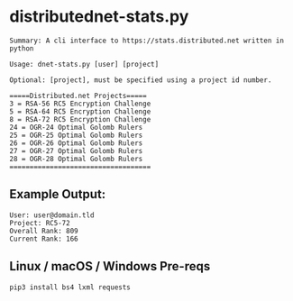 # distributednet-stats.py

    Summary: A cli interface to https://stats.distributed.net written in python
    
    Usage: dnet-stats.py [user] [project]

    Optional: [project], must be specified using a project id number.

    =====Distributed.net Projects=====
    3 = RSA-56 RC5 Encryption Challenge
    5 = RSA-64 RC5 Encryption Challenge
    8 = RSA-72 RC5 Encryption Challenge
    24 = OGR-24 Optimal Golomb Rulers
    25 = OGR-25 Optimal Golomb Rulers
    26 = OGR-26 Optimal Golomb Rulers
    27 = OGR-27 Optimal Golomb Rulers
    28 = OGR-28 Optimal Golomb Rulers
    ===================================

## Example Output: 
    User: user@domain.tld
    Project: RC5-72 
    Overall Rank: 809
    Current Rank: 166

## Linux / macOS / Windows Pre-reqs
    pip3 install bs4 lxml requests
